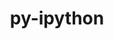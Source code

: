 ---
title: "py-ipython"
layout: cache
categories: [package, develop-2025-01-12]
meta: {"versions": ["7.21.0", "8.28.0"], "compilers": ["gcc@=11.1.0", "gcc@=11.4.0", "gcc@=9.4.0", "oneapi@=2024.2.1"], "oss": ["ubuntu20.04", "ubuntu22.04"], "platforms": ["linux"], "targets": ["neoverse_v2", "ppc64le", "x86_64_v3"], "stacks": ["data-vis-sdk", "e4s", "e4s-neoverse-v2", "e4s-oneapi", "e4s-power", "root"], "num_specs": 14, "num_specs_by_stack": {"root": 14, "e4s-power": 3, "data-vis-sdk": 1, "e4s-neoverse-v2": 2, "e4s": 3, "e4s-oneapi": 5}}
spec_details: [{"hash": "lmocxvwcg4fsomxhc5t3vky2tk5uh32d", "compiler": "gcc@=9.4.0", "versions": ["8.28.0"], "os": "ubuntu20.04", "platform": "linux", "target": "ppc64le", "variants": ["build_system=python_pip"], "stacks": ["root", "e4s-power"], "size": "-", "tarball": "https://binaries.spack.io/develop-2025-01-12/build_cache/linux-ubuntu20.04-ppc64le/gcc-9.4.0/py-ipython-8.28.0/linux-ubuntu20.04-ppc64le-gcc-9.4.0-py-ipython-8.28.0-lmocxvwcg4fsomxhc5t3vky2tk5uh32d.spack"}, {"hash": "6s3tb4fs4dj7rpxxaaw6jz7xppenge7o", "compiler": "gcc@=9.4.0", "versions": ["8.28.0"], "os": "ubuntu20.04", "platform": "linux", "target": "ppc64le", "variants": ["build_system=python_pip"], "stacks": ["root", "e4s-power"], "size": "-", "tarball": "https://binaries.spack.io/develop-2025-01-12/build_cache/linux-ubuntu20.04-ppc64le/gcc-9.4.0/py-ipython-8.28.0/linux-ubuntu20.04-ppc64le-gcc-9.4.0-py-ipython-8.28.0-6s3tb4fs4dj7rpxxaaw6jz7xppenge7o.spack"}, {"hash": "3yjxyeohzrkzsyjnk33opwsbu6knib4a", "compiler": "gcc@=9.4.0", "versions": ["8.28.0"], "os": "ubuntu20.04", "platform": "linux", "target": "ppc64le", "variants": ["build_system=python_pip"], "stacks": ["root", "e4s-power"], "size": "-", "tarball": "https://binaries.spack.io/develop-2025-01-12/build_cache/linux-ubuntu20.04-ppc64le/gcc-9.4.0/py-ipython-8.28.0/linux-ubuntu20.04-ppc64le-gcc-9.4.0-py-ipython-8.28.0-3yjxyeohzrkzsyjnk33opwsbu6knib4a.spack"}, {"hash": "wm36pugcla7pwayzijlicait4pwvgb4b", "compiler": "gcc@=11.1.0", "versions": ["8.28.0"], "os": "ubuntu20.04", "platform": "linux", "target": "x86_64_v3", "variants": ["build_system=python_pip"], "stacks": ["root", "data-vis-sdk"], "size": "-", "tarball": "https://binaries.spack.io/develop-2025-01-12/build_cache/linux-ubuntu20.04-x86_64_v3/gcc-11.1.0/py-ipython-8.28.0/linux-ubuntu20.04-x86_64_v3-gcc-11.1.0-py-ipython-8.28.0-wm36pugcla7pwayzijlicait4pwvgb4b.spack"}, {"hash": "ydsf7s257wtd6ei5ixgdggj5uvxnmwa3", "compiler": "gcc@=11.4.0", "versions": ["8.28.0"], "os": "ubuntu22.04", "platform": "linux", "target": "neoverse_v2", "variants": ["build_system=python_pip"], "stacks": ["root", "e4s-neoverse-v2"], "size": "-", "tarball": "https://binaries.spack.io/develop-2025-01-12/build_cache/linux-ubuntu22.04-neoverse_v2/gcc-11.4.0/py-ipython-8.28.0/linux-ubuntu22.04-neoverse_v2-gcc-11.4.0-py-ipython-8.28.0-ydsf7s257wtd6ei5ixgdggj5uvxnmwa3.spack"}, {"hash": "mjaqjo6l4ednhrg6exr4gogocw6un6mb", "compiler": "gcc@=11.4.0", "versions": ["8.28.0"], "os": "ubuntu22.04", "platform": "linux", "target": "neoverse_v2", "variants": ["build_system=python_pip"], "stacks": ["root", "e4s-neoverse-v2"], "size": "-", "tarball": "https://binaries.spack.io/develop-2025-01-12/build_cache/linux-ubuntu22.04-neoverse_v2/gcc-11.4.0/py-ipython-8.28.0/linux-ubuntu22.04-neoverse_v2-gcc-11.4.0-py-ipython-8.28.0-mjaqjo6l4ednhrg6exr4gogocw6un6mb.spack"}, {"hash": "ctybuhu473p373f3dai42rfzn66zmkj3", "compiler": "gcc@=11.4.0", "versions": ["8.28.0"], "os": "ubuntu22.04", "platform": "linux", "target": "x86_64_v3", "variants": ["build_system=python_pip"], "stacks": ["root", "e4s"], "size": "-", "tarball": "https://binaries.spack.io/develop-2025-01-12/build_cache/linux-ubuntu22.04-x86_64_v3/gcc-11.4.0/py-ipython-8.28.0/linux-ubuntu22.04-x86_64_v3-gcc-11.4.0-py-ipython-8.28.0-ctybuhu473p373f3dai42rfzn66zmkj3.spack"}, {"hash": "kbua4hyjvq2wjtkhgc7s5s3mimtv2pgv", "compiler": "gcc@=11.4.0", "versions": ["8.28.0"], "os": "ubuntu22.04", "platform": "linux", "target": "x86_64_v3", "variants": ["build_system=python_pip"], "stacks": ["root", "e4s"], "size": "-", "tarball": "https://binaries.spack.io/develop-2025-01-12/build_cache/linux-ubuntu22.04-x86_64_v3/gcc-11.4.0/py-ipython-8.28.0/linux-ubuntu22.04-x86_64_v3-gcc-11.4.0-py-ipython-8.28.0-kbua4hyjvq2wjtkhgc7s5s3mimtv2pgv.spack"}, {"hash": "khy7reoxyhp5vt5p4embxhwudjabox2r", "compiler": "gcc@=11.4.0", "versions": ["8.28.0"], "os": "ubuntu22.04", "platform": "linux", "target": "x86_64_v3", "variants": ["build_system=python_pip"], "stacks": ["root", "e4s"], "size": "-", "tarball": "https://binaries.spack.io/develop-2025-01-12/build_cache/linux-ubuntu22.04-x86_64_v3/gcc-11.4.0/py-ipython-8.28.0/linux-ubuntu22.04-x86_64_v3-gcc-11.4.0-py-ipython-8.28.0-khy7reoxyhp5vt5p4embxhwudjabox2r.spack"}, {"hash": "y7tvwzxm4fj3eqbibw3miqmvnumy6vza", "compiler": "oneapi@=2024.2.1", "versions": ["8.28.0"], "os": "ubuntu22.04", "platform": "linux", "target": "x86_64_v3", "variants": ["build_system=python_pip"], "stacks": ["e4s-oneapi", "root"], "size": "-", "tarball": "https://binaries.spack.io/develop-2025-01-12/build_cache/linux-ubuntu22.04-x86_64_v3/oneapi-2024.2.1/py-ipython-8.28.0/linux-ubuntu22.04-x86_64_v3-oneapi-2024.2.1-py-ipython-8.28.0-y7tvwzxm4fj3eqbibw3miqmvnumy6vza.spack"}, {"hash": "gv4lbztwd3rekcjipgcnuqof76btum35", "compiler": "oneapi@=2024.2.1", "versions": ["8.28.0"], "os": "ubuntu22.04", "platform": "linux", "target": "x86_64_v3", "variants": ["build_system=python_pip"], "stacks": ["e4s-oneapi", "root"], "size": "-", "tarball": "https://binaries.spack.io/develop-2025-01-12/build_cache/linux-ubuntu22.04-x86_64_v3/oneapi-2024.2.1/py-ipython-8.28.0/linux-ubuntu22.04-x86_64_v3-oneapi-2024.2.1-py-ipython-8.28.0-gv4lbztwd3rekcjipgcnuqof76btum35.spack"}, {"hash": "vn3rbttjbjrgkszhbo7v5fwayxxu7ubd", "compiler": "oneapi@=2024.2.1", "versions": ["8.28.0"], "os": "ubuntu22.04", "platform": "linux", "target": "x86_64_v3", "variants": ["build_system=python_pip"], "stacks": ["e4s-oneapi", "root"], "size": "-", "tarball": "https://binaries.spack.io/develop-2025-01-12/build_cache/linux-ubuntu22.04-x86_64_v3/oneapi-2024.2.1/py-ipython-8.28.0/linux-ubuntu22.04-x86_64_v3-oneapi-2024.2.1-py-ipython-8.28.0-vn3rbttjbjrgkszhbo7v5fwayxxu7ubd.spack"}, {"hash": "abcrekemrgwzmandurd5whw5g6g53yas", "compiler": "oneapi@=2024.2.1", "versions": ["7.21.0"], "os": "ubuntu22.04", "platform": "linux", "target": "x86_64_v3", "variants": ["build_system=python_pip"], "stacks": ["e4s-oneapi", "root"], "size": "-", "tarball": "https://binaries.spack.io/develop-2025-01-12/build_cache/linux-ubuntu22.04-x86_64_v3/oneapi-2024.2.1/py-ipython-7.21.0/linux-ubuntu22.04-x86_64_v3-oneapi-2024.2.1-py-ipython-7.21.0-abcrekemrgwzmandurd5whw5g6g53yas.spack"}, {"hash": "kpjlktwhhzogpvsk3tbokp3gr55dlnh3", "compiler": "oneapi@=2024.2.1", "versions": ["8.28.0"], "os": "ubuntu22.04", "platform": "linux", "target": "x86_64_v3", "variants": ["build_system=python_pip"], "stacks": ["e4s-oneapi", "root"], "size": "-", "tarball": "https://binaries.spack.io/develop-2025-01-12/build_cache/linux-ubuntu22.04-x86_64_v3/oneapi-2024.2.1/py-ipython-8.28.0/linux-ubuntu22.04-x86_64_v3-oneapi-2024.2.1-py-ipython-8.28.0-kpjlktwhhzogpvsk3tbokp3gr55dlnh3.spack"}]
---